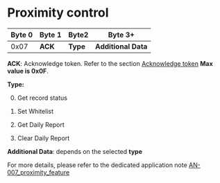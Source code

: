 # Proximity control

|  Byte 0 |  Byte 1  |  Byte2    |  Byte 3+             |
|---------|----------|-----------|----------------------|
|  0x07   |  **ACK** |  **Type** |  **Additional Data** |

 **ACK**: Acknowledge token. Refer to the section [Acknowledge token](../ack-token/readme.md) **Max value is 0x0F**.

**Type:**

0. Get record status

1. Set Whitelist

2. Get Daily Report

3. Clear Daily Report

 **Additional Data**: depends on the selected **type**

 For more details, please refer to the dedicated application note [AN-007_proximity_feature](../../../documentation-library/abeeway-trackers-documentation.md#application-notes)

